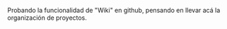 Probando la funcionalidad de "Wiki" en github, pensando en llevar acá la organización de proyectos.

